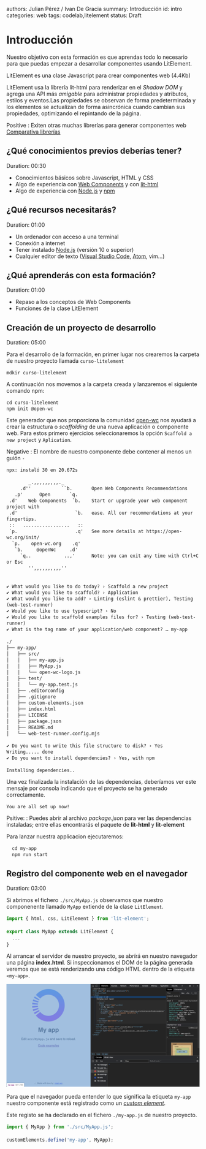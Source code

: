authors: Julian Pérez / Ivan De Gracia
summary: Introducción
id: intro
categories: web
tags: codelab,litelement
status: Draft

# Introducción

Nuestro objetivo con esta formación es que aprendas todo lo necesario para que puedas empezar a desarrollar componentes usando LitElement.

LitElement es una clase Javascript para crear componentes web (4.4Kb)

LitElement usa la librería lit-html para renderizar en el *Shadow DOM* y agrega una API más *amigable* para administrar propiedades y atributos, estilos y eventos.Las propiedades se observan de forma predeterminada y los elementos se actualizan de forma asincrónica cuando cambian sus propiedades, optimizando el repintando de la página.

Positive
: Exiten otras muchas librerías para generar componentes web [Comparativa librerías](https://webcomponents.dev/blog/all-the-ways-to-make-a-web-component/)

## ¿Qué conocimientos previos deberías tener?

Duration: 00:30

* Conocimientos básicos sobre Javascript, HTML y CSS
* Algo de experiencia con [Web Components](https://developer.mozilla.org/es/docs/Web/Web_Components) y con [lit-html](https://lit-html.polymer-project.org/)
* Algo de experiencia con [Node.js](https://nodejs.org/es/) y [npm](https://npmjs.org/)

## ¿Qué recursos necesitarás?

Duration: 01:00

* Un ordenador con acceso a una terminal
* Conexión a internet
* Tener instalado [Node.js](https://nodejs.org/es/) (versión 10 o superior)
* Cualquier editor de texto ([Visual Studio Code](https://code.visualstudio.com/), [Atom](https://atom.io/), vim...)

## ¿Qué aprenderás con esta formación?

Duration: 01:00

* Repaso a los conceptos de Web Components
* Funciones de la clase LitElement

## Creación de un proyecto de desarrollo

Duration: 05:00

Para el desarrollo de la formación, en primer lugar nos crearemos la carpeta de nuestro proyecto llamada `curso-litelement`

```console
mdkir curso-litelement
```

A continuación nos movemos a la carpeta creada y lanzaremos el siguiente comando npm:

```console
cd curso-litelement
npm init @open-wc
```

Este generador que nos proporciona la comunidad [open-wc](https://open-wc.org/) nos ayudará a crear la estructura o *scaffolding* de una nueva aplicación o componente web.
Para estos primero ejercicios seleccionaremos la opción ``Scaffold a new project`` y ``Aplication``.

Negative
: El nombre de nuestro componente debe contener al menos un guión `-`

```console
npx: instaló 30 en 20.672s

        _.,,,,,,,,,._
     .d''           ``b.       Open Web Components Recommendations
   .p'      Open       `q.
 .d'    Web Components  `b.    Start or upgrade your web component project with
 .d'                     `b.   ease. All our recommendations at your fingertips.
 ::   .................   ::
 `p.                     .q'   See more details at https://open-wc.org/init/
  `p.    open-wc.org    .q'
   `b.     @openWc     .d'
     `q..            ..,'      Note: you can exit any time with Ctrl+C or Esc
        '',,,,,,,,,,''


✔ What would you like to do today? › Scaffold a new project
✔ What would you like to scaffold? › Application
✔ What would you like to add? › Linting (eslint & prettier), Testing (web-test-runner)
✔ Would you like to use typescript? › No
✔ Would you like to scaffold examples files for? › Testing (web-test-runner)
✔ What is the tag name of your application/web component? … my-app

./
├── my-app/
│   ├── src/
│   │   ├── my-app.js
│   │   ├── MyApp.js
│   │   └── open-wc-logo.js
│   ├── test/
│   │   └── my-app.test.js
│   ├── .editorconfig
│   ├── .gitignore
│   ├── custom-elements.json
│   ├── index.html
│   ├── LICENSE
│   ├── package.json
│   ├── README.md
│   └── web-test-runner.config.mjs

✔ Do you want to write this file structure to disk? › Yes
Writing..... done
✔ Do you want to install dependencies? › Yes, with npm

Installing dependencies..
```

Una vez finalizada la instalación de las dependencias, deberíamos ver este mensaje por consola indicando que el proyecto se ha generado correctamente.

```console
You are all set up now!
```

Psitive:
: Puedes abrir al archivo *package.json* para ver las dependencias instaladas; entre ellas encontrarás el paquete de **lit-html** y **lit-element**

Para lanzar nuestra applicacion ejecutaremos:

```console
  cd my-app
  npm run start
```

## Registro del componente web en el navegador

Duration: 03:00

Si abrimos el fichero ``./src/MyApp.js`` observamos que nuestro componenente llamado `MyApp` extiende de la clase `LitElement`.

```js
import { html, css, LitElement } from 'lit-element';

export class MyApp extends LitElement {
  ...
}
```

Al arrancar el servidor de nuestro proyecto, se abrírá en nuestro navegador una página **index.html**. Si inspeccionamos el DOM de la página generada veremos que se está renderizando una código HTML dentro de la etiqueta `<my-app>`.

![Image of Console](assets/inspeccionar.png)

Para que el navegador pueda entender lo que significa la etiqueta `my-app` nuestro componente está registrado como un [*custom element*](https://developer.mozilla.org/es/docs/Web/Web_Components/Custom_Elements). 

Este registo se ha declarado en el fichero `./my-app.js` de nuestro proyecto.

```js
import { MyApp } from './src/MyApp.js';

customElements.define('my-app', MyApp);
```
